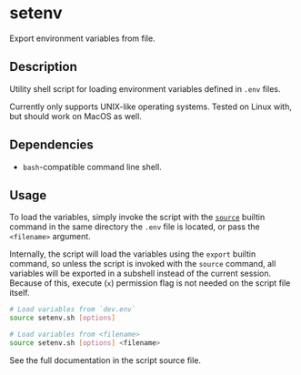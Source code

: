 # setenv

Export environment variables from file.

## Description

Utility shell script for loading environment variables defined in `.env` files.

Currently only supports UNIX-like operating systems. Tested on Linux with, but should work on MacOS as well.

## Dependencies

 - `bash`-compatible command line shell.

## Usage

To load the variables, simply invoke the script with the [`source`](https://man.archlinux.org/man/bash.1#source) builtin command in the same directory the `.env` file is located, or pass the `<filename>` argument.

Internally, the script will load the variables using the `export` builtin command, so unless the script is invoked with the `source` command, all variables will be exported in a subshell instead of the current session.
Because of this, execute (`x`) permission flag is not needed on the script file itself.

```sh
# Load variables from `dev.env`
source setenv.sh [options]

# Load variables from <filename>
source setenv.sh [options] <filename>
```

See the full documentation in the script source file.

